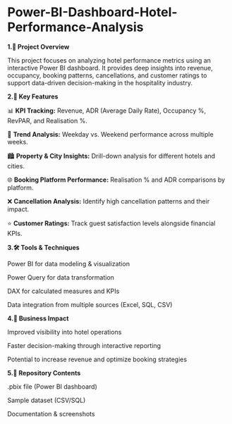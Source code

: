 # Power-BI-Dashboard-Hotel-Performance-Analysis
**1.📌 Project Overview**

This project focuses on analyzing hotel performance metrics using an interactive Power BI dashboard. It provides deep insights into revenue, occupancy, booking patterns, cancellations, and customer ratings to support data-driven decision-making in the hospitality industry.

**2.🔑 Key Features**

📊 **KPI Tracking:** Revenue, ADR (Average Daily Rate), Occupancy %, RevPAR, and Realisation %.

📅 **Trend Analysis:** Weekday vs. Weekend performance across multiple weeks.

🏙 **Property & City Insights:** Drill-down analysis for different hotels and cities.

🌐 **Booking Platform Performance:** Realisation % and ADR comparisons by platform.

❌ **Cancellation Analysis:** Identify high cancellation patterns and their impact.

⭐ **Customer Ratings:** Track guest satisfaction levels alongside financial KPIs.

**3.🛠 Tools & Techniques**

Power BI for data modeling & visualization

Power Query for data transformation

DAX for calculated measures and KPIs

Data integration from multiple sources (Excel, SQL, CSV)

**4.🚀 Business Impact**

Improved visibility into hotel operations

Faster decision-making through interactive reporting

Potential to increase revenue and optimize booking strategies

**5.📂 Repository Contents**

.pbix file (Power BI dashboard)

Sample dataset (CSV/SQL)

Documentation & screenshots
